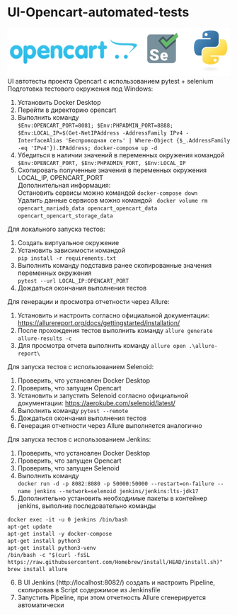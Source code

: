 # UI-Opencart-automated-tests
![](/project_logo.jpg "")  
UI автотесты проекта Opencart с использованием pytest + selenium  
Подготовка тестового окружения под Windows:
1. Установить Docker Desktop  
2. Перейти в директорию opencart
3. Выполнить команду  
```$Env:OPENCART_PORT=8081; $Env:PHPADMIN_PORT=8888; $Env:LOCAL_IP=$(Get-NetIPAddress -AddressFamily IPv4 -InterfaceAlias 'Беспроводная сеть' | Where-Object {$_.AddressFamily -eq 'IPv4'}).IPAddress; docker-compose up -d```  
4. Убедиться в наличии значений в переменных окружения командой  
```$Env:OPENCART_PORT, $Env:PHPADMIN_PORT, $Env:LOCAL_IP```
5. Скопировать полученныe значения в переменных окружения LOCAL_IP, OPENCART_PORT  
Дополнительная информация:  
Остановить сервисы можно командой ```docker-compose down```  
Удалить данные сервисов можно командой ``` docker volume rm opencart_mariadb_data opencart_opencart_data opencart_opencart_storage_data```

Для локального запуска тестов:  
1. Cоздать виртуальное окружение
2. Установить зависимости командой  
```pip install -r requirements.txt```
3. Выполнить команду подставив ранее скопированные значения переменных окружения  
```pytest --url LOCAL_IP:OPENCART_PORT```
4. Дождаться окончания выполнения тестов

Для генерации и просмотра отчетности через Allure:  
1. Установить и настроить согласно официальной документации: https://allurereport.org/docs/gettingstarted/installation/  
2. После прохождения тестов выполнить команду ```allure generate allure-results -c```  
3. Для просмотра отчета выполнить команду ```allure open .\allure-report\```  

Для запуска тестов с использованием Selenoid:  
1. Проверить, что установлен Docker Desktop
2. Проверить, что запущен Opencart
3. Установить и запустить Selenoid согласно официальной документации: https://aerokube.com/selenoid/latest/  
4. Выполнить команду ```pytest --remote```  
5. Дождаться окончания выполнения тестов  
6. Генерация отчетности через Allure выполняется аналогично 

Для запуска тестов с использованием Jenkins:
1. Проверить, что установлен Docker Desktop
2. Проверить, что запущен Opencart  
3. Проверить, что запущен Selenoid  
4. Выполнить команду  
```docker run -d -p 8082:8080 -p 50000:50000 --restart=on-failure --name jenkins --network=selenoid jenkins/jenkins:lts-jdk17```  
5. Дополнительно установить необходимые пакеты в контейнер jenkins, выполнив последовательно команды  
```
docker exec -it -u 0 jenkins /bin/bash
apt-get update
apt-get install -y docker-compose
apt-get install python3
apt-get install python3-venv
/bin/bash -c "$(curl -fsSL https://raw.githubusercontent.com/Homebrew/install/HEAD/install.sh)"
brew install allure
```  
6. В UI Jenkins (http://localhost:8082/) создать и настроить Pipeline, скопировав в Script содержимое из Jenkinsfile  
7. Запустить Pipeline, при этом отчетность Allure сгенерируется автоматически  
